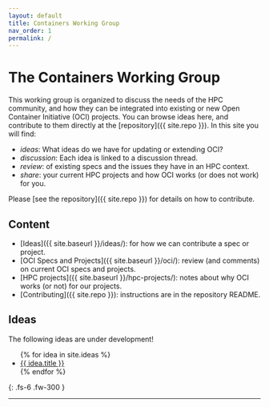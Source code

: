 ```yaml
---
layout: default
title: Containers Working Group
nav_order: 1
permalink: /
---
```


# The Containers Working Group

This working group is organized to discuss the needs of the HPC community, and how
they can be integrated into existing or new Open Container Initiative (OCI) projects.
You can browse ideas here, and contribute to them directly at the [repository]({{ site.repo }}).
In this site you will find:

 - *ideas*: What ideas do we have for updating or extending OCI?
 - *discussion*: Each idea is linked to a discussion thread.
 - *review*: of existing specs and the issues they have in an HPC context.
 - *share*: your current HPC projects and how OCI works (or does not work) for you.

Please [see the repository]({{ site.repo }}) for details on how to contribute.

## Content

 - [Ideas]({{ site.baseurl }}/ideas/): for how we can contribute a spec or project.
 - [OCI Specs and Projects]({{ site.baseurl }}/oci/): review (and comments) on current OCI specs and projects.
 - [HPC projects]({{ site.baseurl }}/hpc-projects/): notes about why OCI works (or not) for our projects.
 - [Contributing]({{ site.repo }}): instructions are in the repository README.

## Ideas

The following ideas are under development!

<ul>
{% for idea in site.ideas %}
   <li><a href="{{ site.baseurl }}{{ idea.url }}">{{ idea.title }}</a></li>
{% endfor %}
</ul>

{: .fs-6 .fw-300 }

---
